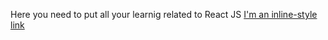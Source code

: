Here you need to put all your learnig related to React JS
[I'm an inline-style link](https://www.google.com)

